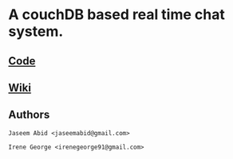 # A couchDB based real time chat system.

## [Code](https://github.com/jaseemabid/fooChat/)

## [Wiki](https://github.com/jaseemabid/fooChat/Wiki)

## Authors

	Jaseem Abid <jaseemabid@gmail.com>

	Irene George <irenegeorge91@gmail.com>
